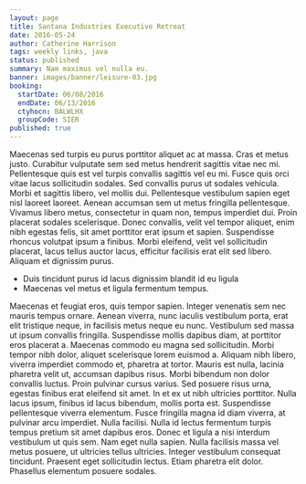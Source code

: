 ```yaml
---
layout: page
title: Santana Industries Executive Retreat
date: 2016-05-24
author: Catherine Harrison
tags: weekly links, java
status: published
summary: Nam maximus vel nulla eu.
banner: images/banner/leisure-03.jpg
booking:
  startDate: 06/08/2016
  endDate: 06/13/2016
  ctyhocn: BALWLHX
  groupCode: SIER
published: true
---
```

Maecenas sed turpis eu purus porttitor aliquet ac at massa. Cras et metus justo. Curabitur vulputate sem sed metus hendrerit sagittis vitae nec mi. Pellentesque quis est vel turpis convallis sagittis vel eu mi. Fusce quis orci vitae lacus sollicitudin sodales. Sed convallis purus ut sodales vehicula. Morbi et sagittis libero, vel mollis dui. Pellentesque vestibulum sapien eget nisl laoreet laoreet. Aenean accumsan sem ut metus fringilla pellentesque. Vivamus libero metus, consectetur in quam non, tempus imperdiet dui. Proin placerat sodales scelerisque. Donec convallis, velit vel tempor aliquet, enim nibh egestas felis, sit amet porttitor erat ipsum et sapien. Suspendisse rhoncus volutpat ipsum a finibus. Morbi eleifend, velit vel sollicitudin placerat, lacus tellus auctor lacus, efficitur facilisis erat elit sed libero. Aliquam et dignissim purus.

* Duis tincidunt purus id lacus dignissim blandit id eu ligula
* Maecenas vel metus et ligula fermentum tempus.

Maecenas et feugiat eros, quis tempor sapien. Integer venenatis sem nec mauris tempus ornare. Aenean viverra, nunc iaculis vestibulum porta, erat elit tristique neque, in facilisis metus neque eu nunc. Vestibulum sed massa ut ipsum convallis fringilla. Suspendisse mollis dapibus diam, at porttitor eros placerat a. Maecenas commodo eu magna sed sollicitudin. Morbi tempor nibh dolor, aliquet scelerisque lorem euismod a. Aliquam nibh libero, viverra imperdiet commodo et, pharetra at tortor. Mauris est nulla, lacinia pharetra velit ut, accumsan dapibus risus. Morbi bibendum non dolor convallis luctus. Proin pulvinar cursus varius. Sed posuere risus urna, egestas finibus erat eleifend sit amet. In et ex ut nibh ultricies porttitor. Nulla lacus ipsum, finibus id lacus bibendum, mollis porta est.
Suspendisse pellentesque viverra elementum. Fusce fringilla magna id diam viverra, at pulvinar arcu imperdiet. Nulla facilisi. Nulla id lectus fermentum turpis tempus pretium sit amet dapibus eros. Donec et ligula a nisi interdum vestibulum ut quis sem. Nam eget nulla sapien. Nulla facilisis massa vel metus posuere, ut ultricies tellus ultricies. Integer vestibulum consequat tincidunt. Praesent eget sollicitudin lectus. Etiam pharetra elit dolor. Phasellus elementum posuere sodales.
